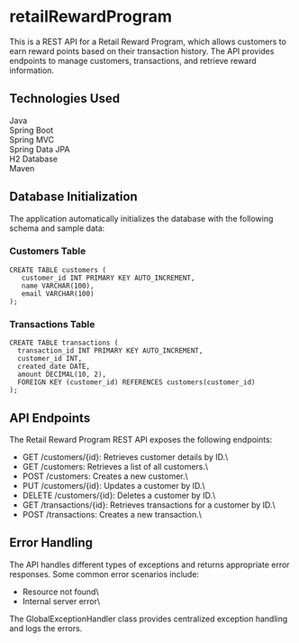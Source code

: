 # retailRewardProgram
This is a REST API for a Retail Reward Program, which allows customers to earn reward points based on their transaction history. The API provides endpoints to manage customers, transactions, and retrieve reward information.

## Technologies Used
Java \
Spring Boot \
Spring MVC \
Spring Data JPA \
H2 Database \
Maven

## Database Initialization
The application automatically initializes the database with the following schema and sample data:

### Customers Table
````
CREATE TABLE customers (
   customer_id INT PRIMARY KEY AUTO_INCREMENT,
   name VARCHAR(100),
   email VARCHAR(100)
);
````

### Transactions Table
````
CREATE TABLE transactions (
  transaction_id INT PRIMARY KEY AUTO_INCREMENT,
  customer_id INT,
  created_date DATE,
  amount DECIMAL(10, 2),
  FOREIGN KEY (customer_id) REFERENCES customers(customer_id)
);
````

## API Endpoints
The Retail Reward Program REST API exposes the following endpoints:

* GET /customers/{id}: Retrieves customer details by ID.\
* GET /customers: Retrieves a list of all customers.\
* POST /customers: Creates a new customer.\
* PUT /customers/{id}: Updates a customer by ID.\
* DELETE /customers/{id}: Deletes a customer by ID.\
* GET /transactions/{id}: Retrieves transactions for a customer by ID.\
* POST /transactions: Creates a new transaction.\

## Error Handling
The API handles different types of exceptions and returns appropriate error responses. Some common error scenarios include:
* Resource not found\
* Internal server error\

The GlobalExceptionHandler class provides centralized exception handling and logs the errors.